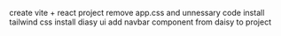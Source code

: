 create vite + react project 
remove app.css and unnessary code 
install tailwind css
install diasy ui
add navbar component from daisy to project